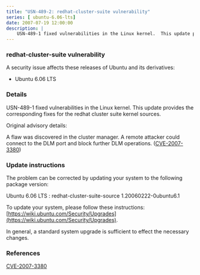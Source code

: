 ```yaml
---
title: "USN-489-2: redhat-cluster-suite vulnerability"
series: [ ubuntu-6.06-lts]
date: 2007-07-19 12:00:00
description: |
    USN-489-1 fixed vulnerabilities in the Linux kernel.  This update provides the corresponding fixes for the redhat cluster suite kernel sources.
--- 
```

 
### redhat-cluster-suite vulnerability

A security issue affects these releases of Ubuntu and its derivatives:

* Ubuntu 6.06 LTS

### Details

USN-489-1 fixed vulnerabilities in the Linux kernel. This update provides the corresponding fixes for the redhat cluster suite kernel sources.

Original advisory details:

 A flaw was discovered in the cluster manager. A remote attacker could connect to the DLM port and block further DLM operations. ([CVE-2007-3380](http://people.ubuntu.com/~ubuntu-security/cve/CVE-2007-3380))

### Update instructions

The problem can be corrected by updating your system to the following package version:

Ubuntu 6.06 LTS
 : redhat-cluster-suite-source <span>1.20060222-0ubuntu6.1</span>

To update your system, please follow these instructions: [https://wiki.ubuntu.com/Security/Upgrades](https://wiki.ubuntu.com/Security/Upgrades).

In general, a standard system upgrade is sufficient to effect the necessary changes.

### References

 [CVE-2007-3380](http://people.ubuntu.com/~ubuntu-security/cve/CVE-2007-3380)
 
